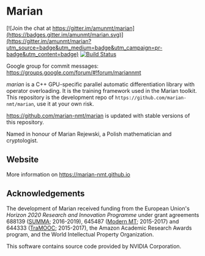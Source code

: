 Marian
======

[![Join the chat at https://gitter.im/amunmt/marian](https://badges.gitter.im/amunmt/marian.svg)](https://gitter.im/amunmt/marian?utm_source=badge&utm_medium=badge&utm_campaign=pr-badge&utm_content=badge)
[![Build Status](http://vali.inf.ed.ac.uk/jenkins/buildStatus/icon?job=marian-train)](http://vali.inf.ed.ac.uk/jenkins/job/marian-train/)

Google group for commit messages: https://groups.google.com/forum/#!forum/mariannmt

*marian* is a C++ GPU-specific parallel automatic differentiation library
with operator overloading. It is the training framework used in the Marian
toolkit. This repository is the development repo of `https://github.com/marian-nmt/marian`, use it at your own risk. 

https://github.com/marian-nmt/marian is updated with stable versions of this repository.  

Named in honour of Marian Rejewski, a Polish mathematician and cryptologist.

## Website

More information on https://marian-nmt.github.io

## Acknowledgements

The development of Marian received funding from the European Union's
_Horizon 2020 Research and Innovation Programme_ under grant agreements
688139 ([SUMMA](http://www.summa-project.eu); 2016-2019),
645487 ([Modern MT](http://www.modernmt.eu); 2015-2017) and
644333 ([TraMOOC](http://tramooc.eu/); 2015-2017),
the Amazon Academic Research Awards program, and
the World Intellectual Property Organization.

This software contains source code provided by NVIDIA Corporation.

